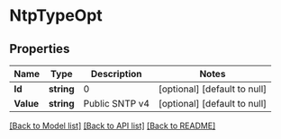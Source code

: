 # NtpTypeOpt

## Properties
Name | Type | Description | Notes
------------ | ------------- | ------------- | -------------
**Id** | **string** | 0 | [optional] [default to null]
**Value** | **string** | Public SNTP v4 | [optional] [default to null]

[[Back to Model list]](../README.md#documentation-for-models) [[Back to API list]](../README.md#documentation-for-api-endpoints) [[Back to README]](../README.md)

